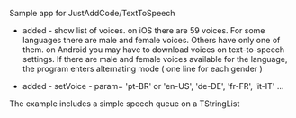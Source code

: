 Sample app for JustAddCode/TextToSpeech

- added - show list of voices.
    on iOS there are 59 voices. For some languages there are male and female voices. Others have only one of them.
    on Android you may have to download voices on text-to-speech settings.
    If there are male and female voices available for the language, the program enters alternating mode ( one line for each gender )
    
 - added - setVoice - param= 'pt-BR' or 'en-US', 'de-DE', 'fr-FR', 'it-IT' ...
 
 The example includes a simple speech queue on a TStringList
 
  
